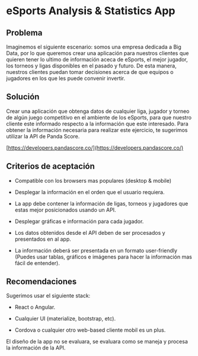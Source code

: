# eSports Analysis & Statistics App

## Problema

Imaginemos el siguiente escenario: somos una empresa dedicada a Big Data, por lo que queremos crear una aplicación para nuestros clientes que quieren tener lo ultimo de información aceca de eSports, el mejor jugador, los torneos y ligas disponibles en el pasado y futuro. De esta manera, nuestros clientes puedan tomar decisiones acerca de que equipos o jugadores en los que les puede convenir invertir.

## Solución

Crear una aplicación que obtenga datos de cualquier liga, jugador y torneo de algún juego competitivo en el ambiente de los eSports, para que nuestro cliente este informado respecto a la información que este interesado. Para obtener la información necesaria para realizar este ejercicio, te sugerimos utilizar la API de Panda Score.

[https://developers.pandascore.co/](https://developers.pandascore.co/)

## Criterios de aceptación

- Compatible con los browsers mas populares (desktop & mobile)

- Desplegar la información en el orden que el usuario requiera.

- La app debe contener la información de ligas, torneos y jugadores que estas mejor posicionados usando un API.

- Desplegar gráficas e información para cada jugador.

- Los datos obtenidos desde el API deben de ser procesados y presentados en al app.

- La información deberá ser presentada en un formato user-friendly (Puedes usar tablas, gráficos e imágenes para hacer la información mas fácil de entender).

## Recomendaciones

Sugerimos usar el siguiente stack:

- React o Angular.

- Cualquier UI (materialize, bootstrap, etc).

- Cordova o cualquier otro web-based cliente mobil es un plus.

El diseño de la app no se evaluara, se evaluara como se maneja y procesa la información de la API.

